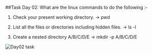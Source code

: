 ##Task Day 02: What are the linux commands to do the following :-

1. Check your present working directory.
-> pwd

2. List all the files or directories including hidden files.
-> ls -l

3. Create a nested directory A/B/C/D/E
-> mkdir -p A/B/C/D/E



![Day02 task](https://user-images.githubusercontent.com/77112379/226434625-b31de14b-908f-4979-9a6e-2eee489b59e6.jpg)
